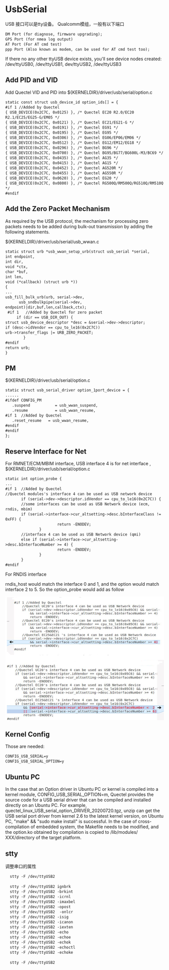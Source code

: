 UsbSerial
======

USB 接口可以是tty设备。
Qualcomm模组，一般有以下端口

	DM Port (for diagnose, firmware upgrading);
	GPS Port (for nmea log output)
	AT Port (For AT cmd test)
	ppp Port (Also known as modem, can be used for AT cmd test too);


If there no any other ttyUSB device exists, you'll see device nodes created:
	/dev/ttyUSB0, /dev/ttyUSB1, dev/ttyUSB2, /dev/ttyUSB3 


Add PID and VID
-----

Add Quectel VID and PID into ${KERNELDIR}/driver/usb/serial/option.c
    
	static const struct usb_device_id option_ids[] = {   
	#if 1 //Added by Quectel
	{ USB_DEVICE(0x2C7C, 0x0125) }, /* Quectel EC20 R2.0/EC20 R2.1/EC25/EG25-G/EM05 */
	{ USB_DEVICE(0x2C7C, 0x0121) }, /* Quectel EC21/EG21-G */
	{ USB_DEVICE(0x2C7C, 0x0191) }, /* Quectel EG91 */
	{ USB_DEVICE(0x2C7C, 0x0195) }, /* Quectel EG95 */
	{ USB_DEVICE(0x2C7C, 0x0306) }, /* Quectel EG06/EP06/EM06 */
	{ USB_DEVICE(0x2C7C, 0x0512) }, /* Quectel EG12/EM12/EG18 */
	{ USB_DEVICE(0x2C7C, 0x0296) }, /* Quectel BG96 */
	{ USB_DEVICE(0x2C7C, 0x0700) }, /* Quectel BG95/BG77/BG600L-M3/BC69 */   
	{ USB_DEVICE(0x2C7C, 0x0435) }, /* Quectel AG35 */   
	{ USB_DEVICE(0x2C7C, 0x0415) }, /* Quectel AG15 */   
	{ USB_DEVICE(0x2C7C, 0x0452) }, /* Quectel AG520R */   
	{ USB_DEVICE(0x2C7C, 0x0455) }, /* Quectel AG550R */   
	{ USB_DEVICE(0x2C7C, 0x0620) }, /* Quectel EG20 */   
	{ USB_DEVICE(0x2C7C, 0x0800) }, /* Quectel RG500Q/RM500Q/RG510Q/RM510Q */   
	#endif  


Add the Zero Packet Mechanism
------

As required by the USB protocol, the mechanism for processing zero packets needs to be added during 
bulk-out transmission by adding the following statements. 


${KERNELDIR}/driver/usb/serial/usb_wwan.c

	static struct urb *usb_wwan_setup_urb(struct usb_serial *serial, 
	int endpoint,        
	int dir, 
	void *ctx, 
	char *buf, 
	int len,
	void (*callback) (struct urb *))   
	{   
	...
	usb_fill_bulk_urb(urb, serial->dev,   
	      usb_sndbulkpipe(serial->dev, endpoint)|dir,buf,len,callback,ctx);
	 #if 1   //Added by Quectel for zero packet
	     if (dir == USB_DIR_OUT) {   
	struct usb_device_descriptor *desc = &serial->dev->descriptor;   
	if (desc->idVendor == cpu_to_le16(0x2C7C))   
	urb->transfer_flags |= URB_ZERO_PACKET;   
	        }   
	#endif    
	return urb;   
	}  




PM
-------

${KERNELDIR}/driver/usb/serial/option.c

	static struct usb_serial_driver option_1port_device = {   
	......
	#ifdef CONFIG_PM   
	   .suspend           = usb_wwan_suspend,   
	   .resume            = usb_wwan_resume,   
	#if 1  //Added by Quectel   
	   .reset_resume   = usb_wwan_resume,   
	#endif   
	#endif   
	};   


Reserve Interface for Net
------

For RMNET/ECM/MBIM interface,
USB interface 4 is for net interface , ${KERNELDIR}/driver/usb/serial/option.c

	static int option_probe {
	...  
	#if 1  //Added by Quectel   
	//Quectel modules's interface 4 can be used as USB network device   
	       if (serial->dev->descriptor.idVendor == cpu_to_le16(0x2C7C)) {   
	       //some interfaces can be used as USB Network device (ecm, rndis, mbim)   
	       if (serial->interface->cur_altsetting->desc.bInterfaceClass != 0xFF) {   
	                       return -ENODEV;   
	               }
	       //interface 4 can be used as USB Network device (qmi)   
	       else if (serial->interface->cur_altsetting->desc.bInterfaceNumber >= 4) {
	                       return -ENODEV;   
	               }   
	       }   
	#endif   

For RNDIS interface 

rndis_host would match the interface 0 and 1, and the option would match interface 2 to 5. So the option_probe would add as follow

![](rndis.png)


Kernel Config
------
Those are needed:

	CONFIG_USB_SERIAL=y  
	CONFIG_USB_SERIAL_OPTION=y 


Ubuntu PC
------


In the case that an Option driver in Ubuntu PC or kernel is compiled into a kernel module, CONFIG_USB_SERIAL_OPTION=m, Quectel provides the source code for a USB serial driver that can be compiled and installed directly on an Ubuntu PC.
 For example, quectel_linux_USB_serial_option_DRIVER_20200720.tgz, unzip can get the USB serial port driver from kernel 2.6 to the latest kernel version, on Ubuntu PC,  "make" && "sudo make install" is successful. 
In the case of cross-compilation of embedded system, the Makefile needs to be modified, and the option.ko obtained by compilation is copied to /lib/modules/ XXX/directory of the target platform.


## stty

调整串口的属性
	 
	  stty -F /dev/ttyUSB2 
	 
	  stty -F /dev/ttyUSB2 ignbrk
	  stty -F /dev/ttyUSB2 -brkint
	  stty -F /dev/ttyUSB2 -icrnl
	  stty -F /dev/ttyUSB2 -imaxbel
	  stty -F /dev/ttyUSB2 -opost
	  stty -F /dev/ttyUSB2  -onlcr
	  stty -F /dev/ttyUSB2 -isig
	  stty -F /dev/ttyUSB2 -icanon
	  stty -F /dev/ttyUSB2 -iexten
	  stty -F /dev/ttyUSB2 -echo
	  stty -F /dev/ttyUSB2 -echoe
	  stty -F /dev/ttyUSB2 -echok
	  stty -F /dev/ttyUSB2 -echoctl
	  stty -F /dev/ttyUSB2 -echoke
	 
	  stty -F /dev/ttyUSB2 
	 


